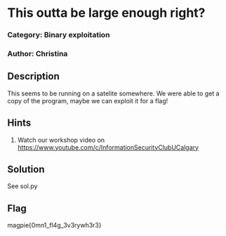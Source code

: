 # This outta be large enough right?
### Category: Binary exploitation
### Author: Christina

## Description
This seems to be running on a satelite somewhere. We were able to get a copy of the program, maybe we can exploit it for a flag!

## Hints
1. Watch our workshop video on https://www.youtube.com/c/InformationSecurityClubUCalgary

## Solution
See sol.py

## Flag
magpie{0mn1_fl4g_3v3rywh3r3}
